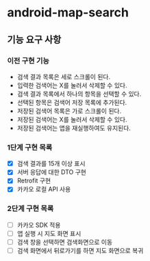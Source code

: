 # android-map-search

## 기능 요구 사항
### 이전 구현 기능
- 검색 결과 목록은 세로 스크롤이 된다. 
- 입력한 검색어는 X를 눌러서 삭제할 수 있다. 
- 검색 결과 목록에서 하나의 항목을 선택할 수 있다. 
- 선택된 항목은 검색어 저장 목록에 추가된다. 
- 저장된 검색어 목록은 가로 스크롤이 된다. 
- 저장된 검색어는 X를 눌러서 삭제할 수 있다. 
- 저장된 검색어는 앱을 재실행하여도 유지된다.
### 1단계 구현 목록
- [x] 검색 결과를 15개 이상 표시
- [x] 서버 응답에 대한 DTO 구현
- [x] Retrofit 구현
- [x] 카카오 로컬 API 사용
### 2단계 구현 목록
- [ ] 카카오 SDK 적용
- [ ] 앱 실행 시 지도 화면 표시
- [ ] 검색 창을 선택하면 검색화면으로 이동
- [ ] 검색 화면에서 뒤로가기를 하면 지도 화면으로 복귀